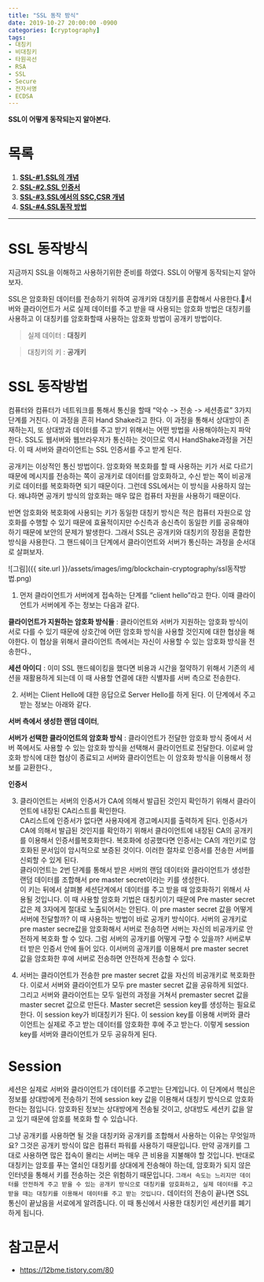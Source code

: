 ```yaml
---
title: "SSL 동작 방식"
date: 2019-10-27 20:00:00 -0900
categories: [cryptography]
tags: 
- 대칭키
- 비대칭키
- 타원곡선
- RSA
- SSL
- Secure
- 전자서명
- ECDSA
---
```


**SSL이 어떻게 동작되는지 알아본다.**    
      
# 목록    
1. [**SSL-#1.SSL의 개념**](https://lbm93.github.io/cryptography/cryptography-SSL개념및암호화/)
2. [**SSL-#2.SSL 인증서**](https://lbm93.github.io/cryptography/cryptography-SSL인증서/)
3. [**SSL-#3.SSL에서의 SSC,CSR 개념**](https://lbm93.github.io/cryptography/cryptography-SSL(SSC,CSR)/)
4. [**SSL-#4.SSL동작 방법**](https://lbm93.github.io/cryptography/cryptography-SSL동작방법/)    
  
---

# SSL 동작방식
지금까지 SSL을 이해하고 사용하기위한 준비를 하였다.
SSL이 어떻게 동작되는지 알아보자.


SSL은 암호화된 데이터를 전송하기 위하여 공개키와 대칭키를 혼합해서 사용한다.서버와 클라이언트가 서로 실제 데이터를 주고 받을 때 사용되는 암호화 방법은 대칭키를 사용하고 이 대칭키를 암호화할때 사용하는 암호화 방법이 공개키 방법이다.
  
>실제 데이터 : **대칭키**  

>대칭키의 키 : **공개키**  
  


# SSL 동작방법

컴퓨터와 컴퓨터가 네트워크를 통해서 통신을 할때 “악수 -> 전송 -> 세션종료” 3가지 단계를 거친다. 이 과정을 흔히 Hand Shake라고 한다. 이 과정을 통해서 상대방이 존재하는지, 또 상대방과 데이터를 주고 받기 위해서는 어떤 방법을 사용해야하는지 파악한다. SSL도 웹서버와 웹브라우저가 통신하는 것이므로 역시 HandShake과정을 거친다. 이 때 서버와 클라이언트는 SSL 인증서를 주고 받게 된다.   

공개키는 이상적인 통신 방법이다. 암호화와 복호화를 할 때 사용하는 키가 서로 다르기 때문에 메시지를 전송하는 쪽이 공개키로 데이터를 암호화하고, 수신 받는 쪽이
비공개키로 데이터를 복호화하면 되기 때문이다. 그런데 SSL에서는 이 방식을 사용하지 않는다. 왜냐하면 공개키 방식의 암호화는 매우 많은 컴퓨터 자원을 사용하기 때문이다.  

반면 암호화와 복호화에 사용되는 키가 동일한 대칭키 방식은 적은 컴퓨터 자원으로 암호화를 수행할 수 있기 때문에 효율적이지만 수신측과 송신측이 동일한 키를 공유해야 하기 
때문에 보안의 문제가 발생한다. 그래서 SSL은 공개키와 대칭키의 장점을 혼합한 방식을 사용한다. 그 핸드쉐이크 단계에서 클라이언트와 서버가 통신하는 과정을 순서대로 살펴보자.  


![그림]({{ site.url }}/assets/images/img/blockchain-cryptography/ssl동작방법.png)

1. 먼저 클라이언트가 서버에게 접속하는 단계를 “client hello”라고 한다. 이때 클라이언트가 서버에게 주는 정보는 다음과 같다.

**클라이언트가 지원하는 암호화 방식들** : 클라이언트와 서버가 지원하는 암호화 방식이 서로 다를 수 있기 때문에 상호간에 어떤 암호화 방식을 사용할 것인지에
                                        대한 협상을 해야한다. 이 협상을 위해서 클라이언트 측에서는 자신이 사용할 수 있는 암호화 방식을 전송한다.,  

**세션 아이디** : 이미 SSL 핸드쉐이킹을 했다면 비용과 시간을 절약하기 위해서 기존의 세션을 재활용하게 되는데 이 때 사용할 연결에 대한 식별자를 서버 측으로 전송한다.  
  
  
  
2. 서버는 Client Hello에 대한 응답으로 Server Hello를 하게 된다. 이 단계에서 주고 받는 정보는 아래와 같다.

**서버 측에서 생성한 랜덤 데이터**, 

**서버가 선택한 클라이언트의 암호화 방식** : 클라이언트가 전달한 암호화 방식 중에서 서버 쪽에서도 사용할 수 있는 암호화 방식을 선택해서 클라이언트로 전달한다. 이로써 암호화 방식에                                             대한 협상이 종료되고 서버와 클라이언트는 이 암호화 방식을 이용해서 정보를 교환한다.,  

**인증서**

3. 클라이언트는 서버의 인증서가 CA에 의해서 발급된 것인지 확인하기 위해서 클라이언트에 내장된 CA리스트를 확인한다.   
CA리스트에 인증서가 없다면 사용자에게 경고메시지를 출력하게 된다. 인증서가 CA에 의해서 발급된 것인지를 확인하기 위해서 클라이언트에 내장된 CA의 공개키를 이용해서 인증서를복호화한다.
복호화에 성공했다면 인증서는 CA의 개인키로 암호화된 문서임이 암시적으로 보증된 것이다. 이러한 절차로 인증서를 전송한 서버를 신뢰할 수 있게 된다.  
클라이언트는 2번 단계를 통해서 받은 서버의 랜덤 데이터와 클라이언트가 생성한 랜덤 데이터를 조합해서 pre master secret이라는 키를 생성한다.  
이 키는 뒤에서 살펴볼 세션단계에서 데이터를 주고 받을 때 암호화하기 위해서 사용될 것입니다. 이 때 사용할 암호화 기법은 대칭키이기 때문에 Pre master secret 값은 제 3자에게 절대로 노출되어서는 안된다. 이 pre master secret 값을 어떻게 서버에 전달할까? 이 때 사용하는 방법이 바로 공개키 방식이다. 서버의 공개키로 pre master secre값을 암호화해서 서버로 전송하면 서버는 자신의 비공개키로 안전하게 복호화 할 수 있다. 그럼 서버의 공개키를 어떻게 구할 수 있을까? 서버로부터 받은 인증서 안에 들어 있다. 이서버의 공개키를 이용해서 pre master secret 값을 암호화한 후에 서버로 전송하면 안전하게 전송할 수 있다.  

  
4. 서버는 클라이언트가 전송한 pre master secret 값을 자신의 비공개키로 복호화한다. 이로서 서버와 클라이언트가 모두 pre master secret 값을 공유하게 되었다. 그리고 서버와 클라이언트는 모두 일련의 과정을 거쳐서 premaster secret 값을 master secret 값으로 만든다. Master secret은 session key를 생성하는 필요로 한다. 이 session key가 비대칭키가 된다.
이 session key를 이용해 서버와 클라이언트는 실제로 주고 받는 데이터를 암호화한 후에 주고 받는다. 이렇게 session key를 서버와 클라이언트가 모두 공유하게 된다.



# Session

세션은 실제로 서버와 클라이언트가 데이터를 주고받는 단계입니다. 이 단계에서 핵심은 정보를 상대방에게 전송하기 전에 session key 값을 이용해서 대칭키 방식으로 암호화 한다는 점입니다. 암호화된 정보는 상대방에게 전송될 것이고, 상대방도 세션키 값을 알고 있기 때문에 암호를 복호화 할 수 있습니다.  

그냥 공개키를 사용하면 될 것을 대칭키와 공개키를 조합해서 사용하는 이유는 무엇일까요? 그것은 공개키 방식이 많은 컴퓨터 파워를 사용하기 때문입니다. 만약 공개키를 그대로 사용하면 많은 접속이 몰리는 서버는 매우 큰 비용을 지불해야 할 것입니다. 반대로 대칭키는 암호를 푸는 열쇠인 대칭키를 상대에게 전송해야 하는데, 암호화가 되지 않은 인터넷을 통해서 키를 전송하는 것은 위험하기 때문입니다. `그래서 속도는 느리지만 데이터를 안전하게 주고 받을 수 있는 공개키 방식으로 대칭키를 암호화하고, 실제 데이터를 주고 받을 때는 대칭키를 이용해서 데이터를 주고 받는 것입니다.` 데이터의 전송이 끝나면 SSL 통신이 끝났음을 서로에게 알려줍니다. 이 때 통신에서 사용한 대칭키인 세션키를 폐기하게 됩니다.
  
# 참고문서
- <https://12bme.tistory.com/80>
